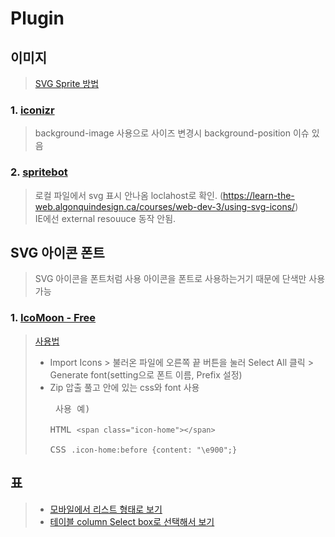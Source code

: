 # Plugin

## 이미지  
> [SVG Sprite 방법](https://a11y.gitbook.io/graphics-aria/svg-graphics/sprites)

### 1. [iconizr](https://iconizr.com/)
> background-image 사용으로 사이즈 변경시 background-position 이슈 있음

### 2. [spritebot](https://github.com/thomasjbradley/spritebot#download)
> 로컬 파일에서 svg 표시 안나옴 loclahost로 확인. (https://learn-the-web.algonquindesign.ca/courses/web-dev-3/using-svg-icons/)  
> IE에선 external resouuce 동작 안됨.

## SVG 아이콘 폰트
> SVG 아이콘을 폰트처럼 사용
> 아이콘을 폰트로 사용하는거기 때문에 단색만 사용가능
> 

### 1. [IcoMoon - Free](https://icomoon.io/app/#/select)
> [사용법](https://dkdlfhd.blog.me/220912398067)
> - Import Icons > 불러온 파일에 오른쪽 끝 버튼을 눌러 Select All 클릭 > Generate font(setting으로 폰트 이름, Prefix 설정)
> - Zip 압출 풀고 안에 있는 css와 font 사용
    <pre>
    사용 예)  
    HTML
    <code>&lt;span class="icon-home"&gt;&lt;/span&gt;</code>  
    CSS
    <code>.icon-home:before {content: "\e900";}</code>
    </pre>

## 표 
> * [모바일에서 리스트 형태로 보기](https://www.jqueryscript.net/demo/Small-Responsive-Table-Plugin-with-jQuery-CSS3-Stacked-Rows/)  
> * [테이블 column Select box로 선택해서 보기](http://gergeo.se/RWD-Table-Patterns/)  